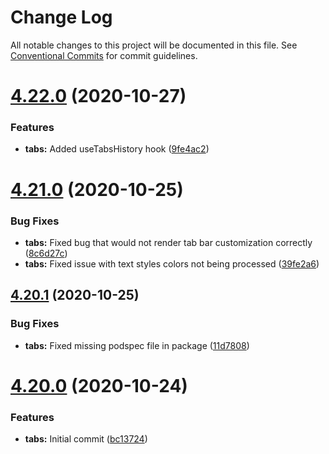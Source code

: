 # Change Log

All notable changes to this project will be documented in this file.
See [Conventional Commits](https://conventionalcommits.org) for commit guidelines.

# [4.22.0](https://github.com/renavigation2/renavigation2/compare/v4.21.0...v4.22.0) (2020-10-27)


### Features

* **tabs:** Added useTabsHistory hook ([9fe4ac2](https://github.com/renavigation2/renavigation2/commit/9fe4ac2d8ff1c06cd99530de74fbe615b9a37b3b))





# [4.21.0](https://github.com/renavigation2/renavigation2/compare/v4.20.1...v4.21.0) (2020-10-25)


### Bug Fixes

* **tabs:** Fixed bug that would not render tab bar customization correctly ([8c6d27c](https://github.com/renavigation2/renavigation2/commit/8c6d27c624c8c44f9a5703af22a5104023f2a379))
* **tabs:** Fixed issue with text styles colors not being processed ([39fe2a6](https://github.com/renavigation2/renavigation2/commit/39fe2a6f41841733e72788837752d6c655141d83))





## [4.20.1](https://github.com/renavigation2/renavigation2/compare/v4.20.0...v4.20.1) (2020-10-25)


### Bug Fixes

* **tabs:** Fixed missing podspec file in package ([11d7808](https://github.com/renavigation2/renavigation2/commit/11d780832726982a15e4f7f16507d4fb420cb54e))





# [4.20.0](https://github.com/renavigation2/renavigation2/compare/v4.19.0...v4.20.0) (2020-10-24)


### Features

* **tabs:** Initial commit ([bc13724](https://github.com/renavigation2/renavigation2/commit/bc13724333069d8f1249b553b4865581442600f4))
